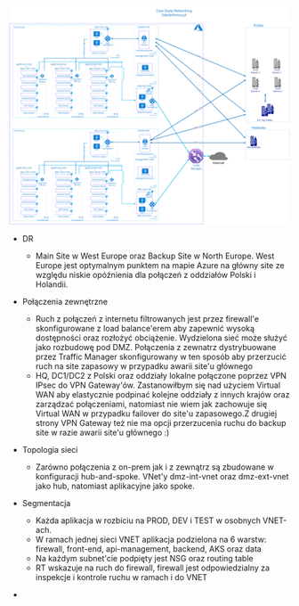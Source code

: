 ![alt text](https://github.com/mzdzioch/szkolachmury/blob/main/az-304/tydzien2/szkola%20chmury%20AZ-304.png)

* DR
  * Main Site w West Europe oraz Backup Site w North Europe. West Europe jest optymalnym punktem na mapie Azure na główny site ze względu niskie opóźnienia dla połączeń z oddziałów Polski i Holandii.
  

* Połączenia zewnętrzne
  * Ruch z połączeń z internetu filtrowanych jest przez firewall'e skonfigurowane z load balance'erem aby zapewnić wysoką dostępności oraz rozłożyć obciążenie. Wydzielona sieć może służyć jako rozbudowę pod DMZ. Połączenia z zewnatrz dystrybuowane przez Traffic Manager skonfigurowany w ten sposób aby przerzucić ruch na site zapasowy w przypadku awarii site'u głównego
  * HQ, DC1/DC2 z Polski oraz oddziały lokalne połączone poprzez VPN IPsec do VPN Gateway'ów. Zastanowiłbym się nad użyciem Virtual WAN aby elastycznie podpinać kolejne oddziały z innych krajów oraz zarządzać połączeniami, natomiast nie wiem jak zachowuje się Virtual WAN w przypadku failover do site'u zapasowego.Z drugiej strony VPN Gateway też nie ma opcji przerzucenia ruchu do backup site w razie awarii site'u głównego :) 
  

* Topologia sieci
  * Zarówno połączenia z on-prem jak i z zewnątrz są zbudowane w konfiguracji hub-and-spoke. VNet'y dmz-int-vnet oraz dmz-ext-vnet jako hub, natomiast aplikacyjne jako spoke.


* Segmentacja
  * Każda aplikacja w rozbiciu na PROD, DEV i TEST w osobnych VNET-ach. 
  * W ramach jednej sieci VNET aplikacja podzielona na 6 warstw: firewall, front-end, api-management, backend, AKS oraz data 
  * Na każdym subnet'cie podpięty jest NSG oraz routing table  
  * RT wskazuje na ruch do firewall, firewall jest odpowiedzialny za inspekcje i kontrole ruchu w ramach i do VNET


+  
